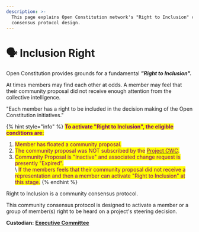 ```yaml
---
description: >-
  This page explains Open Constitution network's "Right to Inclusion" community
  consensus protocol design.
---
```


# 🗣 Inclusion Right

Open Constitution provides grounds for a fundamental _**"Right to Inclusion".**_&#x20;

At times members may find each other at odds. A member may feel that their community proposal did not receive enough attention from the collective intelligence.&#x20;

"Each member has a right to be included in the decision making of the Open Constitution initiatives."

{% hint style="info" %}
<mark style="color:purple;">**To activate "Right to Inclusion", the eligible conditions are:**</mark>

1. <mark style="color:purple;">Member has floated a community proposal.</mark> &#x20;
2. <mark style="color:purple;">The community proposal was NOT subscribed by the</mark> [<mark style="color:purple;">Project CWC</mark>](../../foundation/core-working-committee/project-cwcs.md)<mark style="color:purple;">.</mark>
3. &#x20;<mark style="color:purple;">Community Proposal is "Inactive" and associated change request is presently "Expired".</mark>\
   \ <mark style="color:purple;">If the members feels that their community proposal did not receive a representation and then a member can activate "Right to Inclusion" at this stage.</mark>
{% endhint %}

Right to Inclusion is a community consensus protocol.

This community consensus protocol is designed to activate a member or a group of member(s) right to be heard on a project's steering decision.

**Custodian:** [**Executive Committee**](../../foundation/executive-council.md)&#x20;
